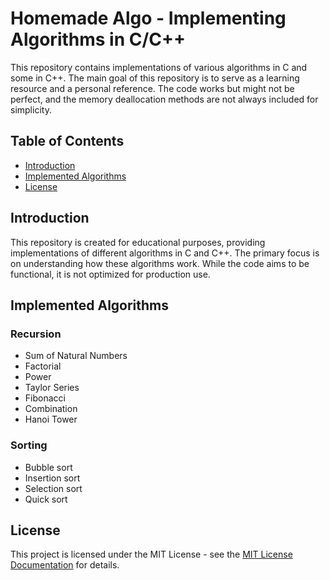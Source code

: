 # Homemade Algo -  Implementing Algorithms in C/C++

This repository contains implementations of various algorithms in C and some in C++. The main goal of this repository is to serve as a learning resource and a personal reference. The code works but might not be perfect, and the memory deallocation methods are not always included for simplicity.

## Table of Contents

- [Introduction](#introduction)
- [Implemented Algorithms](#implemented-algorithms)
- [License](#license)

## Introduction

This repository is created for educational purposes, providing implementations of different algorithms in C and C++. The primary focus is on understanding how these algorithms work. While the code aims to be functional, it is not optimized for production use.

## Implemented Algorithms

### Recursion

- Sum of Natural Numbers
- Factorial
- Power
- Taylor Series
- Fibonacci
- Combination
- Hanoi Tower


### Sorting
- Bubble sort
- Insertion sort
- Selection sort
- Quick sort


## License
This project is licensed under the MIT License - see the [MIT License Documentation](https://opensource.org/licenses/MIT) for details.

